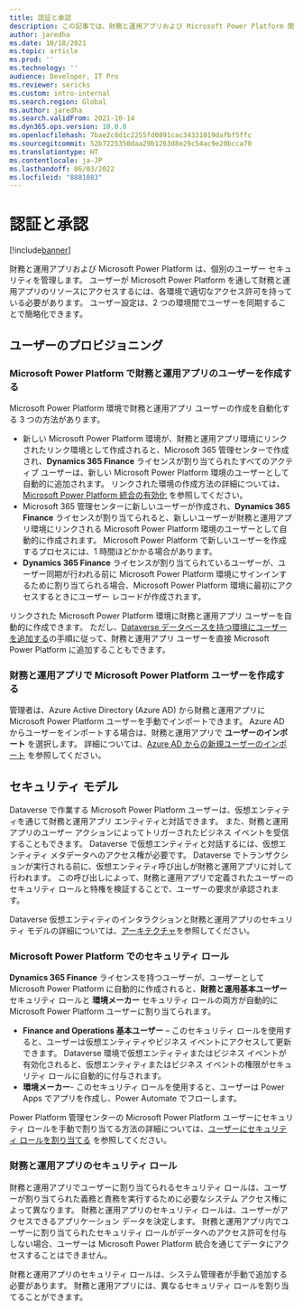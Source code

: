 ```yaml
---
title: 認証と承認
description: この記事では、財務と運用アプリおよび Microsoft Power Platform 間のユーザー同期およびアクセス許可の認証および承認モデルについて説明します。
author: jaredha
ms.date: 10/18/2021
ms.topic: article
ms.prod: ''
ms.technology: ''
audience: Developer, IT Pro
ms.reviewer: sericks
ms.custom: intro-internal
ms.search.region: Global
ms.author: jaredha
ms.search.validFrom: 2021-10-14
ms.dyn365.ops.version: 10.0.0
ms.openlocfilehash: 7bae2c8d1c2255fd0891cac34331019dafbf5ffc
ms.sourcegitcommit: 52b7225350daa29b1263d8e29c54ac9e20bcca70
ms.translationtype: HT
ms.contentlocale: ja-JP
ms.lasthandoff: 06/03/2022
ms.locfileid: "8881083"
---
```

# <a name="authentication-and-authorization"></a>認証と承認

[!include[banner](../includes/banner.md)]



財務と運用アプリおよび Microsoft Power Platform は、個別のユーザー セキュリティを管理します。 ユーザーが Microsoft Power Platform を通して財務と運用アプリのリソースにアクセスするには、各環境で適切なアクセス許可を持っている必要があります。 ユーザー設定は、2 つの環境間でユーザーを同期することで簡略化できます。

## <a name="user-provisioning"></a>ユーザーのプロビジョニング

### <a name="creating-finance-and-operations-apps-users-in-microsoft-power-platform"></a>Microsoft Power Platform で財務と運用アプリのユーザーを作成する

Microsoft Power Platform 環境で財務と運用アプリ ユーザーの作成を自動化する 3 つの方法があります。

- 新しい Microsoft Power Platform 環境が、財務と運用アプリ環境にリンクされたリンク環境として作成されると、Microsoft 365 管理センターで作成され、**Dynamics 365 Finance** ライセンスが割り当てられたすべてのアクティブ ユーザーは、新しい Microsoft Power Platform 環境のユーザーとして自動的に追加されます。 リンクされた環境の作成方法の詳細については、[Microsoft Power Platform 統合の有効化](./enable-power-platform-integration.md) を参照してください。
- Microsoft 365  管理センターに新しいユーザーが作成され、**Dynamics 365 Finance** ライセンスが割り当てられると、新しいユーザーが財務と運用アプリ環境にリンクされる Microsoft Power Platform 環境のユーザーとして自動的に作成されます。 Microsoft Power Platform で新しいユーザーを作成するプロセスには、1 時間ほどかかる場合があります。
- **Dynamics 365 Finance** ライセンスが割り当てられているユーザーが、ユーザー同期が行われる前に Microsoft Power Platform 環境にサインインするために割り当てられる場合、Microsoft Power Platform 環境に最初にアクセスするときにユーザー レコードが作成されます。

リンクされた Microsoft Power Platform 環境に財務と運用アプリ ユーザーを自動的に作成できます。 ただし、[Dataverse データベースを持つ環境にユーザーを追加する](/power-platform/admin/add-users-to-environment#add-users-to-an-environment-that-has-a-dataverse-database)の手順に従って、財務と運用アプリ ユーザーを直接 Microsoft Power Platform に追加することもできます。

### <a name="creating-microsoft-power-platform-users-in-finance-and-operations-apps"></a>財務と運用アプリで Microsoft Power Platform ユーザーを作成する

管理者は、Azure Active Directory (Azure AD) から財務と運用アプリに Microsoft Power Platform ユーザーを手動でインポートできます。 Azure AD からユーザーをインポートする場合は、財務と運用アプリで **ユーザーのインポート** を選択します。 詳細については、[Azure AD からの新規ユーザーのインポート](../sysadmin/tasks/create-new-users.md#import-new-users-from-azure-ad) を参照してください。

## <a name="security-model"></a>セキュリティ モデル

Dataverse で作業する Microsoft Power Platform ユーザーは、仮想エンティティを通じて財務と運用アプリ エンティティと対話できます。 また、財務と運用アプリのユーザー アクションによってトリガーされたビジネス イベントを受信することもできます。 Dataverse で仮想エンティティと対話するには、仮想エンティティ メタデータへのアクセス権が必要です。 Dataverse でトランザクションが実行される前に、仮想エンティティ呼び出しが財務と運用アプリに対して行われます。 この呼び出しによって、財務と運用アプリで定義されたユーザーのセキュリティ ロールと特権を検証することで、ユーザーの要求が承認されます。

Dataverse 仮想エンティティのインタラクションと財務と運用アプリのセキュリティ モデルの詳細については、[アーキテクチャ](virtual-entities-overview.md#architecture)を参照してください。

### <a name="security-roles-in-microsoft-power-platform"></a>Microsoft Power Platform でのセキュリティ ロール

**Dynamics 365 Finance** ライセンスを持つユーザーが、ユーザーとして Microsoft Power Platform に自動的に作成されると、**財務と運用基本ユーザー** セキュリティ ロールと **環境メーカー** セキュリティ ロールの両方が自動的に Microsoft Power Platform ユーザーに割り当てられます。

- **Finance and Operations 基本ユーザー** – このセキュリティ ロールを使用すると、ユーザーは仮想エンティティやビジネス イベントにアクセスして更新できます。 Dataverse 環境で仮想エンティティまたはビジネス イベントが有効化されると、仮想エンティティまたはビジネス イベントの権限がセキュリティ ロールに自動的に付与されます。
- **環境メーカー**- このセキュリティ ロールを使用すると、ユーザーは Power Apps でアプリを作成し、Power Automate でフローします。

Power Platform 管理センターの Microsoft Power Platform ユーザーにセキュリティ ロールを手動で割り当てる方法の詳細については、[ユーザーにセキュリティ ロールを割り当てる](/power-platform/admin/assign-security-roles) を参照してください。

### <a name="security-roles-in-finance-and-operations-apps"></a>財務と運用アプリのセキュリティ ロール

財務と運用アプリでユーザーに割り当てられるセキュリティ ロールは、ユーザーが割り当てられた義務と責務を実行するために必要なシステム アクセス権によって異なります。 財務と運用アプリのセキュリティ ロールは、ユーザーがアクセスできるアプリケーション データを決定します。 財務と運用アプリ内でユーザーに割り当てられたセキュリティ ロールがデータへのアクセス許可を付与しない場合、ユーザーは Microsoft Power Platform 統合を通じてデータにアクセスすることはできません。

財務と運用アプリのセキュリティ ロールは、システム管理者が手動で追加する必要があります。 財務と運用アプリには、異なるセキュリティ ロールを割り当てることができます。
